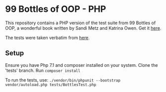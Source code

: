 # 99 Bottles of OOP - PHP

This repository contains a PHP version of the test suite from 99 Bottles of OOP, a wonderful book written by Sandi Metz and Katrina Owen. Get it [here](https://www.sandimetz.com/99bottles/).

The tests were taken verbatim from [here](https://gist.github.com/Vasiliy-Bondarenko/6320509e763e05747d78e2bc1e25fb0c).

## Setup

Ensure you have Php 7.1 and composer installed on your system.
Clone the 'tests' branch.
Run `composer install`

To run the tests, use: `./vendor/bin/phpunit --bootstrap vendor/autoload.php tests/BottlesTest.php`
